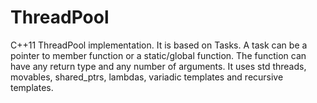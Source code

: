 ThreadPool
==========

C++11 ThreadPool implementation. It is based on Tasks. A task can be a pointer to member function or a static/global function. The function can have any return type and any number of arguments.
It uses std threads, movables, shared_ptrs, lambdas, variadic templates and recursive templates.
